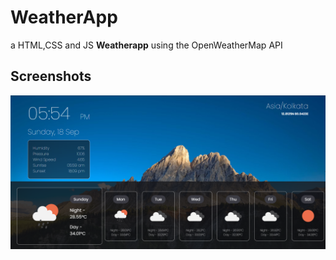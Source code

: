 
# WeatherApp

a HTML,CSS and JS **Weatherapp** using the OpenWeatherMap API


## Screenshots

![App Screenshot](https://github.com/tanmaychk/weatherapp/blob/master/weatherapp.PNG?raw=true)

